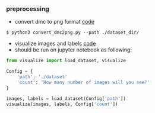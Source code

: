 ### preprocessing

- convert dmc to png format [code](https://github.com/yujinkim1/moai-challenge/tree/develop/preprocessing/convert_dmc2png.py)

```
$ python3 convert_dmc2png.py --path ./dataset_dir/
```

- visualize images and labels [code](https://github.com/yujinkim1/moai-challenge/tree/develop/preprocessing/visualize.py)
- should be run on jupyter notebook as following:

```python
from visualize import load_dataset, visualize

Config = {
    'path': './dataset'
    'count': 'How many number of images will you see?'
}

images, labels = load_dataset(Config['path'])
visualize(images, labels, Config['count'])
```